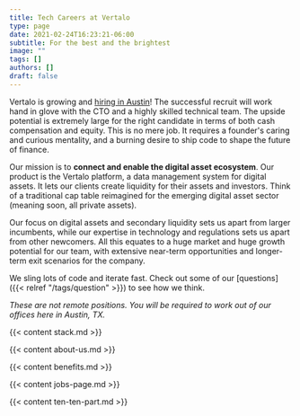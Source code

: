 ```yaml
---
title: Tech Careers at Vertalo
type: page
date: 2021-02-24T16:23:21-06:00
subtitle: For the best and the brightest
image: ""
tags: []
authors: []
draft: false
---
```


Vertalo is growing and [hiring in Austin](https://jobs.lever.co/vertalo)!
The successful recruit will work hand in glove with the CTO and a highly
skilled technical team. The upside potential is extremely large for the right
candidate in terms of both cash compensation and equity. This is no mere job.
It requires a founder's caring and curious mentality, and a burning desire to
ship code to shape the future of finance.

Our mission is to **connect and enable the digital asset ecosystem**. Our
product is the Vertalo platform, a data management system for digital assets.
It lets our clients create liquidity for their assets and investors. Think of
a traditional cap table reimagined for the emerging digital asset sector
(meaning soon, all private assets).

Our focus on digital assets and secondary liquidity sets us apart from larger
incumbents, while our expertise in technology and regulations sets us apart
from other newcomers. All this equates to a huge market and huge growth
potential for our team, with extensive near-term opportunities and longer-term
exit scenarios for the company.

We sling lots of code and iterate fast. Check out some of our
[questions]({{< relref "/tags/question" >}}) to see how we think.

*These are not remote positions. You will be required to work out of our
offices here in Austin, TX.*

{{< content stack.md >}}

{{< content about-us.md >}}

{{< content benefits.md >}}

{{< content jobs-page.md >}}

{{< content ten-ten-part.md >}}
